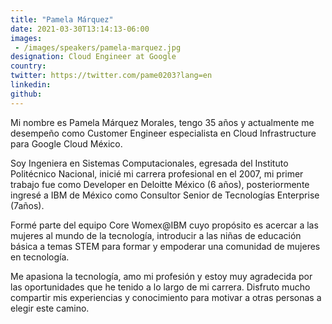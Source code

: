 ```yaml
---
title: "Pamela Márquez"
date: 2021-03-30T13:14:13-06:00
images: 
 - /images/speakers/pamela-marquez.jpg
designation: Cloud Engineer at Google
country: 
twitter: https://twitter.com/pame0203?lang=en
linkedin: 
github: 
---
```


Mi nombre es Pamela Márquez Morales, tengo 35 años y actualmente me desempeño como Customer Engineer  especialista en Cloud Infrastructure para Google Cloud México.


Soy Ingeniera en Sistemas Computacionales, egresada del Instituto Politécnico Nacional, inicié mi carrera profesional en el 2007, mi primer trabajo fue como Developer en Deloitte México (6 años), posteriormente ingresé a IBM de México como Consultor Senior de Tecnologías Enterprise (7años).


Formé parte del equipo Core Womex@IBM cuyo propósito es acercar a las mujeres al mundo de la tecnología, introducir a las niñas de educación básica a temas STEM para formar y empoderar  una comunidad de mujeres en tecnología.


Me apasiona la tecnología, amo mi profesión y estoy muy agradecida por las oportunidades que he tenido a lo largo de mi carrera. Disfruto mucho compartir mis experiencias y conocimiento para motivar a otras personas a elegir este camino.

